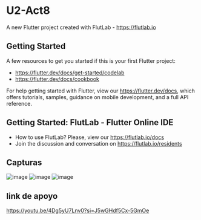 # U2-Act8

A new Flutter project created with FlutLab - https://flutlab.io

## Getting Started

A few resources to get you started if this is your first Flutter project:

- https://flutter.dev/docs/get-started/codelab
- https://flutter.dev/docs/cookbook

For help getting started with Flutter, view our
https://flutter.dev/docs, which offers tutorials,
samples, guidance on mobile development, and a full API reference.

## Getting Started: FlutLab - Flutter Online IDE

- How to use FlutLab? Please, view our https://flutlab.io/docs
- Join the discussion and conversation on https://flutlab.io/residents


## Capturas
![image](https://github.com/SanchezB128/Ull-Act8/assets/143743573/8006d513-a26b-424a-906c-e523e47a8806)
![image](https://github.com/SanchezB128/Ull-Act8/assets/143743573/d39e3aee-99e9-4182-a6e5-c7761b9adb93)
![image](https://github.com/SanchezB128/Ull-Act8/assets/143743573/31cd69e3-d3be-43fc-88a1-bc9286abb67c)

## link de apoyo

https://youtu.be/4Dg5yU7Lnv0?si=J5wGHdf5Cx-5GmOe
